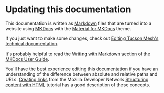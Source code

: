 # Updating this documentation

This documentation is written as [Markdown](https://en.wikipedia.org/wiki/Markdown) files that are turned into a website using [MKDocs](https://www.mkdocs.org/) with the [Material for MKDocs](https://squidfunk.github.io/mkdocs-material/) theme.


If you just want to make some changes, check out [Editing Tucson Mesh's technical documentation](editing-docs.md).

It's probably helpful to read the [Writing with Markdown](https://www.mkdocs.org/user-guide/writing-your-docs/#writing-with-markdown) section of the [MKDocs User Guide](https://www.mkdocs.org/user-guide/).

You'll have the best experience editing this documentation if you have an understanding of the difference between absolute and relative paths and URLs. [Creating links](https://developer.mozilla.org/en-US/docs/Learn_web_development/Core/Structuring_content/Creating_links) from the Mozilla Developer Network [Structuring content with HTML](https://developer.mozilla.org/en-US/docs/Learn_web_development/Core/Structuring_content) tutorial has a good description of these concepts.

